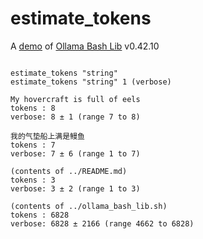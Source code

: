 # estimate_tokens

A [demo](../README.md#demos) of [Ollama Bash Lib](https://github.com/attogram/ollama-bash-lib) v0.42.10
```

estimate_tokens "string"
estimate_tokens "string" 1 (verbose)

My hovercraft is full of eels
tokens : 8
verbose: 8 ± 1 (range 7 to 8)

我的气垫船上满是鳗鱼
tokens : 7
verbose: 7 ± 6 (range 1 to 7)

(contents of ../README.md)
tokens : 3
verbose: 3 ± 2 (range 1 to 3)

(contents of ../ollama_bash_lib.sh)
tokens : 6828
verbose: 6828 ± 2166 (range 4662 to 6828)
```
